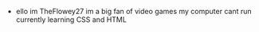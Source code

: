 - ello
im TheFlowey27
im a big fan of video games my computer cant run
currently learning CSS and HTML
